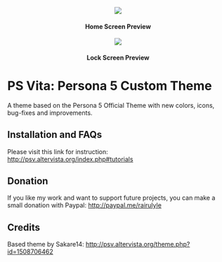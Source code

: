 <p align="center">
  <img src="https://i.imgur.com/GQFcga8.png"/>
</p>
<h4 align="center">Home Screen Preview</h4>

<p align="center">
  <img src="https://i.imgur.com/KnZrtVy.png"/>
</p>
<h4 align="center">Lock Screen Preview</h4>


# PS Vita: Persona 5 Custom Theme
A theme based on the Persona 5 Official Theme with new colors, icons, bug-fixes and improvements.

## Installation and FAQs
Please visit this link for instruction: 
http://psv.altervista.org/index.php#tutorials

## Donation
If you like my work and want to support future projects, you can make a small donation with Paypal: 
http://paypal.me/rairulyle

## Credits
Based theme by Sakare14: http://psv.altervista.org/theme.php?id=1508706462
